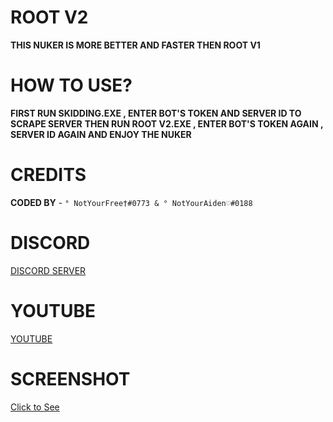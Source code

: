 # ROOT V2
**__THIS NUKER IS MORE BETTER AND FASTER THEN ROOT V1__**

# HOW TO USE?
**__FIRST RUN SKIDDING.EXE , ENTER BOT'S TOKEN AND SERVER ID TO SCRAPE SERVER__**
**__THEN RUN ROOT V2.EXE , ENTER BOT'S TOKEN AGAIN , SERVER ID AGAIN AND ENJOY THE NUKER__**

# CREDITS
**__CODED BY__** - `° NotYourFree†#0773 & ° NotYourAiden♡#0188`

# DISCORD
[DISCORD SERVER](https://dsc.gg/hackzop)

# YOUTUBE
[YOUTUBE](https://www.youtube.com/c/FreeDelaHoyaOp)

# SCREENSHOT
[Click to See](https://media.discordapp.net/attachments/837255894713499658/838339323333705728/Root_v2.PNG)
